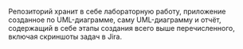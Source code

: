Репозиторий хранит в себе лабораторную работу, приложение созданное по UML-диаграмме, саму UML-диаграмму и отчёт, содержащий в себе этапы создания всего выше перечисленного, включая скриншоты задач в Jira.

